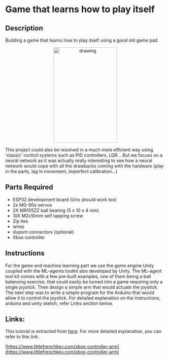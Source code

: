# Game that learns how to play itself

## Description

Building a game that learns how to play itself using a good old game pad.

<div style="text-align:center"><img src="https://static.wixstatic.com/media/fa678f_76a2a3cdf73745858df56801eb81a011~mv2.jpg/v1/fill/w_738,h_1135,al_c,q_85,usm_0.66_1.00_0.01/fa678f_76a2a3cdf73745858df56801eb81a011~mv2.webp" alt="drawing" width="200" height="300"/></div>

This project could also be resolved in a much more efficient way using 'classic' control systems such as PID controllers, LQR... But we focuss on a neural network as it was actually really interesting to see how a neural network would cope with all the drawbacks coming with the hardware (play in the parts, lag in movement, imperfect calibration...)

## Parts Required

- ESP32 development board (Uno should work too)
- 2x MG-90s servos
- 2X MR105ZZ ball bearing (5 x 10 x 4 mm)
- 10X M2x10mm self tapping screw
- Zip ties
- wires
- dupont connectors (optional)
- Xbox controller

## Instructions

For the game and machine learning part we use the game engine Unity coupled with the ML-agents toolkit also developed by Unity. The ML-agent tool kit comes with a few pre-built examples, one of them being a ball balancing exercise, that could easily be turned into a game requiring only a single joystick. Then design a simple arm that would actuate the joystick. The next step was to write a simple program for the Arduino that would allow it to control the joystick.
For detailed explanation on the instructions, arduino and unity sketch, refer Links section below.

## Links:

This tutorial is extracted from [here](https://www.hackster.io/Little_french_kev/a-game-that-learns-how-to-play-itself-db13a0). For more detailed explanation, you can refer to this link.

[https://www.littlefrenchkev.com/xbox-controller-arm](https://www.littlefrenchkev.com/xbox-controller-arm)
